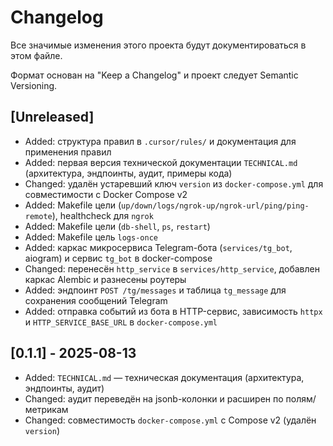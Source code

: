 # Changelog

Все значимые изменения этого проекта будут документироваться в этом файле.

Формат основан на "Keep a Changelog" и проект следует Semantic Versioning.

## [Unreleased]
- Added: структура правил в `.cursor/rules/` и документация для применения правил
 - Added: первая версия технической документации `TECHNICAL.md` (архитектура, эндпоинты, аудит, примеры кода)
 - Changed: удалён устаревший ключ `version` из `docker-compose.yml` для совместимости с Docker Compose v2
 - Added: Makefile цели (`up/down/logs/ngrok-up/ngrok-url/ping/ping-remote`), healthcheck для `ngrok`
 - Added: Makefile цели (`db-shell`, `ps`, `restart`)
 - Added: Makefile цель `logs-once`
 - Added: каркас микросервиса Telegram-бота (`services/tg_bot`, aiogram) и сервис `tg_bot` в docker-compose
 - Changed: перенесён `http_service` в `services/http_service`, добавлен каркас Alembic и разнесены роутеры
 - Added: эндпоинт `POST /tg/messages` и таблица `tg_message` для сохранения сообщений Telegram
 - Added: отправка событий из бота в HTTP-сервис, зависимость `httpx` и `HTTP_SERVICE_BASE_URL` в `docker-compose.yml`

## [0.1.1] - 2025-08-13
- Added: `TECHNICAL.md` — техническая документация (архитектура, эндпоинты, аудит)
- Changed: аудит переведён на jsonb-колонки и расширен по полям/метрикам
- Changed: совместимость `docker-compose.yml` с Compose v2 (удалён `version`)
